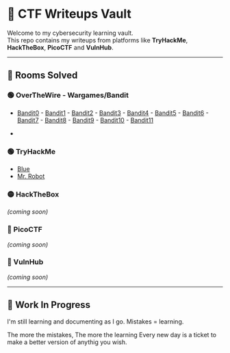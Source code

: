 # 🧠 CTF Writeups Vault

Welcome to my cybersecurity learning vault.  
This repo contains my writeups from platforms like **TryHackMe**, **HackTheBox**, **PicoCTF** and **VulnHub**.

---

## 🏴 Rooms Solved
### 🟢 OverTheWire - Wargames/Bandit
- [Bandit0](./OverTheWire/wargames/bandit/bandit0/bandit0.txt) - [Bandit1](./OverTheWire/wargames/bandit/bandit1/bandit1.txt) - [Bandit2](./OverTheWire/wargames/bandit/bandit2/bandit2.txt) - [Bandit3](./OverTheWire/wargames/bandit/bandit3/bandit3.txt) - [Bandit4](./OverTheWire/wargames/bandit/bandit4/bandit.txt) - [Bandit5](./OverTheWire/wargames/bandit/bandit5/bandit5.txt) - [Bandit6](./OverTheWire/wargames/bandit/bandit6/bandit6.txt) - [Bandit7](./OverTheWire/wargames/bandit/bandit7/bandit7.txt) - [Bandit8](./OverTheWire/wargames/bandit/bandit8/bandit8.txt) - [Bandit9](./OverTheWire/wargames/bandit/bandit9/bandit9.txt) - [Bandit10](./OverTheWire/wargames/bandit/bandit10/bandit10.txt) - [Bandit11](./OverTheWire/wargames/bandit/bandit11/bandit11.txt)

<!-- 
- [Bandit0](./OverTheWire/wargames/bandit/bandit0/bandit0.txt) - [Bandit0](./OverTheWire/wargames/bandit/bandit0/bandit0.txt) - [Bandit0](./OverTheWire/wargames/bandit/bandit0/bandit0.txt)
-->
- 
### 🟢 TryHackMe
- [Blue](./TryHackMe/Blue.md)
- [Mr. Robot](./TryHackMe/Mr._Robot.md)

### 🟡 HackTheBox
*(coming soon)*

### 🔴 PicoCTF
*(coming soon)*

### 🔵 VulnHub
*(coming soon)*

---

## 🚧 Work In Progress
I'm still learning and documenting as I go. Mistakes = learning.

The more the mistakes, The more the learning
Every new day is a ticket to make a better version of anythig you wish.

<!-- 📫 Twitter: [@massimohacks](https://twitter.com/massimohacks) -->
